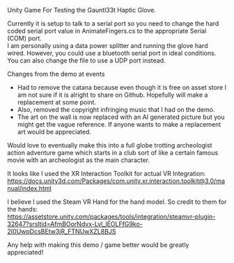 Unity Game For Testing the Gauntl33t Haptic Glove.

Currently it is setup to talk to a serial port so you need to change the hard coded serial port value in AnimateFingers.cs to the appropriate Serial (COM) port.  
I am personally using a data power splitter and running the glove hard wired. However, you could use a bluetooth serial port in ideal conditions.
You can also change the file to use a UDP port instead.

Changes from the demo at events 
- Had to remove the catana because even though it is free on asset store I am not sure if it is alright to share on Github. Hopefully will make a replacement at some point.
- Also, removed the copyright infringing music that I had on the demo.
- The art on the wall is now replaced with an AI generated picture but you might get the vague reference.  If anyone wants to make a replacement art would be appreciated.

Would love to eventually make this into a full globe trotting archeologist action adventure game which starts in a club sort of like a certain famous movie with an archeologist as the main character.

It looks like I used the XR Interaction Toolkit for actual VR Integration:
https://docs.unity3d.com/Packages/com.unity.xr.interaction.toolkit@3.0/manual/index.html

I believe I used the Steam VR Hand for the hand model. So credit to them for the hands:
https://assetstore.unity.com/packages/tools/integration/steamvr-plugin-32647?srsltid=AfmBOorNdvx-Lvl_lEOLFfG9ko-2I0UwpDcsBEtw3jR_FTNUwXZL8BJS

Any help with making this demo / game better would be greatly appreciated!
